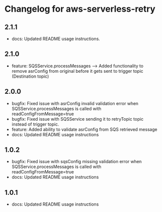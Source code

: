 # Changelog for aws-serverless-retry
<!--LATEST=2.1.1-->
<!--ENTRYINSERT-->

## 2.1.1
* docs: Updated README usage instructions.

## 2.1.0
* feature: SQSService.processMessages --> Added functionality to remove asrConfig from original before it gets sent to trigger topic (Destination topic)

## 2.0.0
* bugfix: Fixed issue with asrConfig invalid validation error when SQSService.processMessages is called  with readConfigFromMessage=true
* bugfix: Fixed issue with SQSService sending it to retryTopic topic instead of trigger topic.
* feature: Added ability to validate asrConfig from SQS retrieved message 
* docs: Updated README usage instructions

## 1.0.2
* bugfix: Fixed issue with sqsConfig missing validation error when SQSService.processMessages is called with readConfigFromMessage=true
* docs: Updated README usage instructions 

## 1.0.1
* docs: Updated README usage instructions